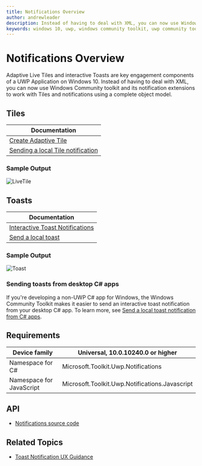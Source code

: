 ```yaml
---
title: Notifications Overview 
author: andrewleader
description: Instead of having to deal with XML, you can now use Windows Community toolkit and its notification extensions to work with Tiles and notifications using a complete object model.
keywords: windows 10, uwp, windows community toolkit, uwp community toolkit, uwp toolkit, adaptive live tiles, interactive toast, tiles, notifications
---
```


# Notifications Overview

Adaptive Live Tiles and interactive Toasts are key engagement components of a UWP Application on Windows 10.
Instead of having to deal with XML, you can now use Windows Community toolkit and its notification extensions to work with Tiles and notifications using a complete object model.

## Tiles

| Documentation |
| --- |
| [Create Adaptive Tile](/windows/uwp/design/shell/tiles-and-notifications/create-adaptive-tiles) |
| [Sending a local Tile notification](/windows/uwp/design/shell/tiles-and-notifications/sending-a-local-tile-notification) |

### Sample Output

![LiveTile](../resources/images/Notifications/LiveTile.gif)

## Toasts

| Documentation |
| --- |
| [Interactive Toast Notifications](/windows/uwp/design/shell/tiles-and-notifications/adaptive-interactive-toasts) |
| [Send a local toast](/windows/uwp/design/shell/tiles-and-notifications/send-local-toast)

### Sample Output

![Toast](../resources/images/Notifications/PopToast.gif "Toast")

### Sending toasts from desktop C# apps

If you're developing a non-UWP C# app for Windows, the Windows Community Toolkit makes it easier to send an interactive toast notification from your desktop C# app. To learn more, see [Send a local toast notification from C# apps](/windows/uwp/design/shell/tiles-and-notifications/send-local-toast).

## Requirements

| Device family | Universal, 10.0.10240.0 or higher |
| --- | --- |
| Namespace for C# | Microsoft.Toolkit.Uwp.Notifications |
| Namespace for JavaScript | Microsoft.Toolkit.Uwp.Notifications.Javascript |

## API

* [Notifications source code](https://github.com/CommunityToolkit/WindowsCommunityToolkit/tree/rel/7.0.0/Microsoft.Toolkit.Uwp.Notifications)

## Related Topics

* [Toast Notification UX Guidance](/windows/uwp/design/shell/tiles-and-notifications/toast-ux-guidance)
